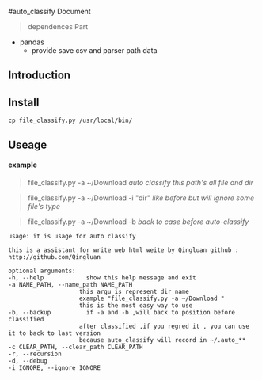 #auto_classify  Document
>dependences Part
 -  pandas
	+ provide save csv and parser path data
 
## Introduction 
## Install 

<code>cp file_classify.py /usr/local/bin/ </code>

## Useage 
 
#### example

>file_classify.py  -a ~/Download   _auto classify this path's all file and dir_

>file_classify.py -a ~/Download -i "dir" _like before but will ignore some file's type_ 

>file_classify.py -a ~/Download -b _back to case before auto-classify_

    usage: it is usage for auto classify  

    this is a assistant for write web html weite by Qingluan github :
    http://github.com/Qingluan

    optional arguments:
    -h, --help            show this help message and exit
    -a NAME_PATH, --name_path NAME_PATH
                        this argu is represent dir name
                        example "file_classify.py -a ~/Download "
                        this is the most easy way to use 
    -b, --backup          if -a and -b ,will back to position before classified
                        after classified ,if you regred it , you can use it to back to last version 
                        because auto_classify will record in ~/.auto_**
    -c CLEAR_PATH, --clear_path CLEAR_PATH
    -r, --recursion
    -d, --debug
    -i IGNORE, --ignore IGNORE
